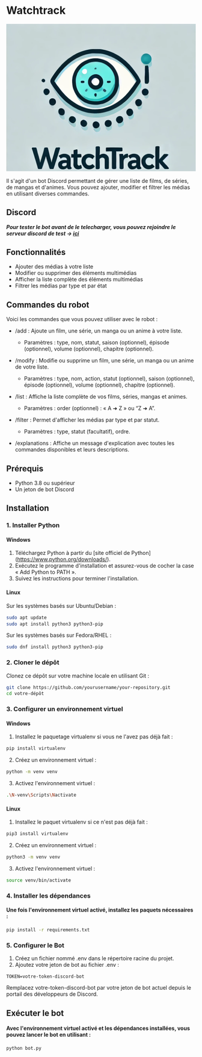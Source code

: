 # Watchtrack
![Photo de Profile](https://github.com/Cori-bot/Watchtrack/blob/main/WatchTrack.png "Watchtrack")

Il s'agit d'un bot Discord permettant de gérer une liste de films, de séries, de mangas et d'animes. Vous pouvez ajouter, modifier et filtrer les médias en utilisant diverses commandes.

## Discord

***Pour tester le bot avant de le telecharger, vous pouvez rejoindre le serveur discord de test → [ici](https://discord.gg/E3X3WBZE2w)***

## Fonctionnalités

- Ajouter des médias à votre liste
- Modifier ou supprimer des éléments multimédias
- Afficher la liste complète des éléments multimédias
- Filtrer les médias par type et par état

## Commandes du robot
Voici les commandes que vous pouvez utiliser avec le robot :

- /add : Ajoute un film, une série, un manga ou un anime à votre liste.
    - Paramètres : type, nom, statut, saison (optionnel), épisode (optionnel), volume (optionnel), chapitre (optionnel).

- /modify : Modifie ou supprime un film, une série, un manga ou un anime de votre liste.
    - Paramètres : type, nom, action, statut (optionnel), saison (optionnel), épisode (optionnel), volume (optionnel), chapitre (optionnel).

- /list : Affiche la liste complète de vos films, séries, mangas et animes.
    - Paramètres : order (optionnel) : « A ➜ Z » ou “Z ➜ A”.

- /filter : Permet d'afficher les médias par type et par statut.
    - Paramètres : type, statut (facultatif), ordre.

- /explanations : Affiche un message d'explication avec toutes les commandes disponibles et leurs descriptions.

## Prérequis

- Python 3.8 ou supérieur
- Un jeton de bot Discord

## Installation

### 1. Installer Python

#### Windows

1. Téléchargez Python à partir du [site officiel de Python] (https://www.python.org/downloads/).
2. Exécutez le programme d'installation et assurez-vous de cocher la case « Add Python to PATH ».
3. Suivez les instructions pour terminer l'installation.

#### Linux

Sur les systèmes basés sur Ubuntu/Debian :

```bash
sudo apt update
sudo apt install python3 python3-pip
```
Sur les systèmes basés sur Fedora/RHEL :

```bash
sudo dnf install python3 python3-pip
```

### 2. Cloner le dépôt

Clonez ce dépôt sur votre machine locale en utilisant Git :

```bash
git clone https://github.com/yourusername/your-repository.git
cd votre-dépôt
```

### 3. Configurer un environnement virtuel

#### Windows

1. Installez le paquetage virtualenv si vous ne l'avez pas déjà fait :
```bash
pip install virtualenv
```

2. Créez un environnement virtuel :
```bash
python -m venv venv
```

3. Activez l'environnement virtuel :
```bash
.\N-venv\Scripts\Nactivate
```

#### Linux

1. Installez le paquet virtualenv si ce n'est pas déjà fait :
```bash
pip3 install virtualenv
```

2. Créez un environnement virtuel :
```bash
python3 -m venv venv
```

3. Activez l'environnement virtuel :
```bash
source venv/bin/activate
```

### 4. Installer les dépendances

#### Une fois l'environnement virtuel activé, installez les paquets nécessaires :

```bash
pip install -r requirements.txt
```

### 5. Configurer le Bot

1. Créez un fichier nommé .env dans le répertoire racine du projet.
2. Ajoutez votre jeton de bot au fichier .env :
```env
TOKEN=votre-token-discord-bot
```
Remplacez votre-token-discord-bot par votre jeton de bot actuel depuis le portail des développeurs de Discord.

## Exécuter le bot

#### Avec l'environnement virtuel activé et les dépendances installées, vous pouvez lancer le bot en utilisant :
```bash
python bot.py
```